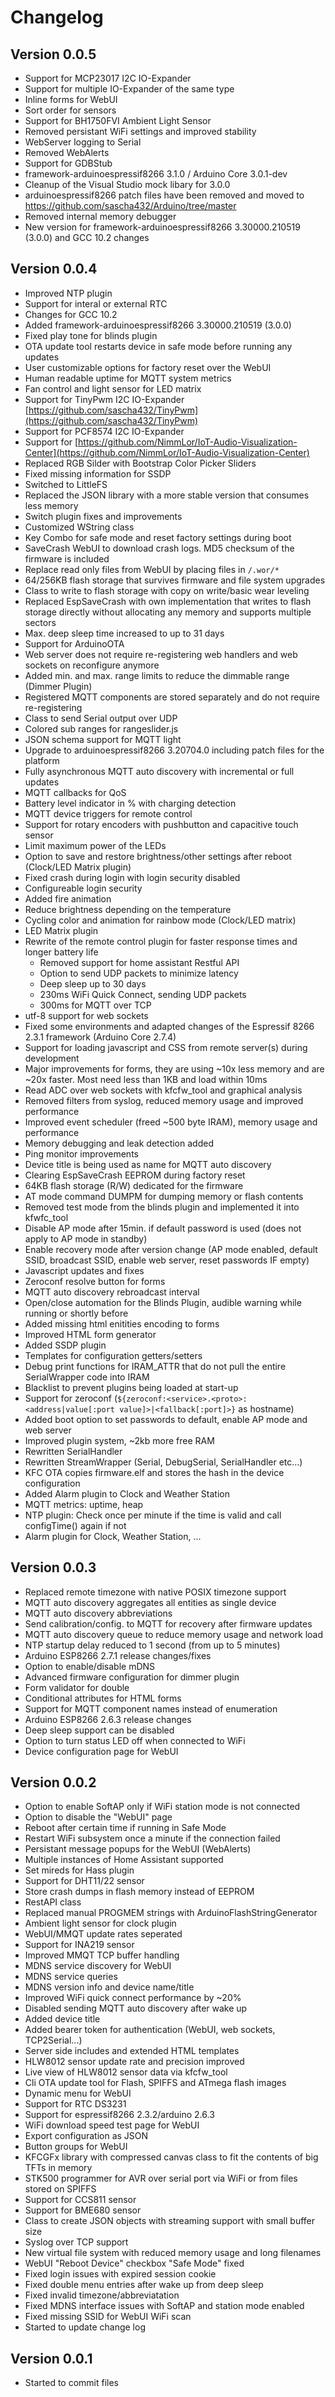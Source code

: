 # Changelog

## Version 0.0.5

- Support for MCP23017 I2C IO-Expander
- Support for multiple IO-Expander of the same type
- Inline forms for WebUI
- Sort order for sensors
- Support for BH1750FVI Ambient Light Sensor
- Removed persistant WiFi settings and improved stability
- WebServer logging to Serial
- Removed WebAlerts
- Support for GDBStub
- framework-arduinoespressif8266 3.1.0  / Arduino Core 3.0.1-dev
- Cleanup of the Visual Studio mock libary for 3.0.0
- arduinoespressif8266 patch files have been removed and moved to https://github.com/sascha432/Arduino/tree/master
- Removed internal memory debugger
- New version for framework-arduinoespressif8266 3.30000.210519 (3.0.0) and GCC 10.2 changes

## Version 0.0.4

- Improved NTP plugin
- Support for interal or external RTC
- Changes for GCC 10.2
- Added framework-arduinoespressif8266 3.30000.210519 (3.0.0)
- Fixed play tone for blinds plugin
- OTA update tool restarts device in safe mode before running any updates
- User customizable options for factory reset over the WebUI
- Human readable uptime for MQTT system metrics
- Fan control and light sensor for LED matrix
- Support for TinyPwm I2C IO-Expander [https://github.com/sascha432/TinyPwm](https://github.com/sascha432/TinyPwm)
- Support for PCF8574 I2C IO-Expander
- Support for [https://github.com/NimmLor/IoT-Audio-Visualization-Center](https://github.com/NimmLor/IoT-Audio-Visualization-Center)
- Replaced RGB Silder with Bootstrap Color Picker Sliders
- Fixed missing information for SSDP
- Switched to LittleFS
- Replaced the JSON library with a more stable version that consumes less memory
- Switch plugin fixes and improvements
- Customized WString class
- Key Combo for safe mode and reset factory settings during boot
- SaveCrash WebUI to download crash logs. MD5 checksum of the firmware is included
- Replace read only files from WebUI by placing files in `/.wor/*`
- 64/256KB flash storage that survives firmware and file system upgrades
- Class to write to flash storage with copy on write/basic wear leveling
- Replaced EspSaveCrash with own implementation that writes to flash storage directly without allocating any memory and supports multiple sectors
- Max. deep sleep time increased to up to 31 days
- Support for ArduinoOTA
- Web server does not require re-registering web handlers and web sockets on reconfigure anymore
- Added min. and max. range limits to reduce the dimmable range (Dimmer Plugin)
- Registered MQTT components are stored separately and do not require re-registering
- Class to send Serial output over UDP
- Colored sub ranges for rangeslider.js
- JSON schema support for MQTT light
- Upgrade to arduinoespressif8266 3.20704.0 including patch files for the platform
- Fully asynchronous MQTT auto discovery with incremental or full updates
- MQTT callbacks for QoS
- Battery level indicator in % with charging detection
- MQTT device triggers for remote control
- Support for rotary encoders with pushbutton and capacitive touch sensor
- Limit maximum power of the LEDs
- Option to save and restore brightness/other settings after reboot (Clock/LED Matrix plugin)
- Fixed crash during login with login security disabled
- Configureable login security
- Added fire animation
- Reduce brightness depending on the temperature
- Cycling color and animation for rainbow mode (Clock/LED matrix)
- LED Matrix plugin
- Rewrite of the remote control plugin for faster response times and longer battery life
  - Removed support for home assistant Restful API
  - Option to send UDP packets to minimize latency
  - Deep sleep up to 30 days
  - 230ms WiFi Quick Connect, sending UDP packets
  - 300ms for MQTT over TCP
- utf-8 support for web sockets
- Fixed some environments and adapted changes of the Espressif 8266 2.3.1 framework (Arduino Core 2.7.4)
- Support for loading javascript and CSS from remote server(s) during development
- Major improvements for forms, they are using ~10x less memory and are ~20x faster. Most need less than 1KB and load within 10ms
- Read ADC over web sockets with kfcfw_tool and graphical analysis
- Removed filters from syslog, reduced memory usage and improved performance
- Improved event scheduler (freed ~500 byte IRAM), memory usage and performance
- Memory debugging and leak detection added
- Ping monitor improvements
- Device title is being used as name for MQTT auto discovery
- Clearing EspSaveCrash EEPROM during factory reset
- 64KB flash storage (R/W) dedicated for the firmware
- AT mode command DUMPM for dumping memory or flash contents
- Removed test mode from the blinds plugin and implemented it into kfwfc_tool
- Disable AP mode after 15min. if default password is used (does not apply to AP mode in standby)
- Enable recovery mode after version change (AP mode enabled, default SSID, broadcast SSID, enable web server, reset passwords IF empty)
- Javascript updates and fixes
- Zeroconf resolve button for forms
- MQTT auto discovery rebroadcast interval
- Open/close automation for the Blinds Plugin, audible warning while running or shortly before
- Added missing html enitities encoding to forms
- Improved HTML form generator
- Added SSDP plugin
- Templates for configuration getters/setters
- Debug print functions for IRAM_ATTR that do not pull the entire SerialWrapper code into IRAM
- Blacklist to prevent plugins being loaded at start-up
- Support for zeroconf (`${zeroconf:<service>.<proto>:<address|value[:port value]>|<fallback[:port]>}` as hostname)
- Added boot option to set passwords to default, enable AP mode and web server
- Improved plugin system, ~2kb more free RAM
- Rewritten SerialHandler
- Rewritten StreamWrapper (Serial, DebugSerial, SerialHandler etc...)
- KFC OTA copies firmware.elf and stores the hash in the device configuration
- Added Alarm plugin to Clock and Weather Station
- MQTT metrics: uptime, heap
- NTP plugin: Check once per minute if the time is valid and call configTime() again if not
- Alarm plugin for Clock, Weather Station, ...

## Version 0.0.3

- Replaced remote timezone with native POSIX timezone support
- MQTT auto discovery aggregates all entities as single device
- MQTT auto discovery abbreviations
- Send calibration/config. to MQTT for recovery after firmware updates
- MQTT auto discovery queue to reduce memory usage and network load
- NTP startup delay reduced to 1 second (from up to 5 minutes)
- Arduino ESP8266 2.7.1 release changes/fixes
- Option to enable/disable mDNS
- Advanced firmware configuration for dimmer plugin
- Form validator for double
- Conditional attributes for HTML forms
- Support for MQTT component names instead of enumeration
- Arduino ESP8266 2.6.3 release changes
- Deep sleep support can be disabled
- Option to turn status LED off when connected to WiFi
- Device configuration page for WebUI

## Version 0.0.2

- Option to enable SoftAP only if WiFi station mode is not connected
- Option to disable the "WebUI" page
- Reboot after certain time if running in Safe Mode
- Restart WiFi subsystem once a minute if the connection failed
- Persistant message popups for the WebUI (WebAlerts)
- Multiple instances of Home Assistant supported
- Set mireds for Hass plugin
- Support for DHT11/22 sensor
- Store crash dumps in flash memory instead of EEPROM
- RestAPI class
- Replaced manual PROGMEM strings with ArduinoFlashStringGenerator
- Ambient light sensor for clock plugin
- WebUI/MMQT update rates seperated
- Support for INA219 sensor
- Improved MMQT TCP buffer handling
- MDNS service discovery for WebUI
- MDNS service queries
- MDNS version info and device name/title
- Improved WiFi quick connect performance by ~20%
- Disabled sending MQTT auto discovery after wake up
- Added device title
- Added bearer token for authentication (WebUI, web sockets, TCP2Serial...)
- Server side includes and extended HTML templates
- HLW8012 sensor update rate and precision improved
- Live view of HLW8012 sensor data via kfcfw_tool
- Cli OTA update tool for Flash, SPIFFS and ATmega flash images
- Dynamic menu for WebUI
- Support for RTC DS3231
- Support for espressif8266 2.3.2/arduino 2.6.3
- WiFi download speed test page for WebUI
- Export configuration as JSON
- Button groups for WebUI
- KFCGFx library with compressed canvas class to fit the contents of big TFTs in memory
- STK500 programmer for AVR over serial port via WiFi or from files stored on SPIFFS
- Support for CCS811 sensor
- Support for BME680 sensor
- Class to create JSON objects with streaming support with small buffer size
- Syslog over TCP support
- New virtual file system with reduced memory usage and long filenames
- WebUI "Reboot Device" checkbox "Safe Mode" fixed
- Fixed login issues with expired session cookie
- Fixed double menu entries after wake up from deep sleep
- Fixed invalid timezone/abbreviatation
- Fixed MDNS interface issues with SoftAP and station mode enabled
- Fixed missing SSID for WebUI WiFi scan
- Started to update change log

## Version 0.0.1

- Started to commit files

